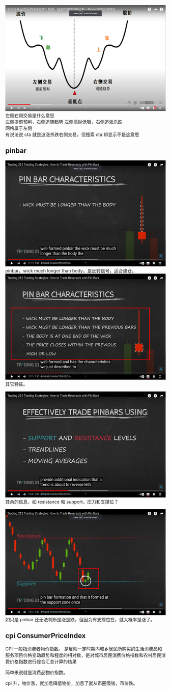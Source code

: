<img src='./img/2022-12-20-16-48-24.png' height=333px></img>
左侧右侧交易是什么意思  
左侧提前预判，右侧追随趋势
左侧高抛低吸，右侧追涨杀跌  
网格属于左侧  
有说法说 cta 就是追涨杀跌右侧交易，但搜索 cta 却显示不是这意思

## pinbar

<img src='./img/2022-12-29-10-23-30.png' height=333px></img>  
pinbar，wick much longer than body，是反转信号，适合建仓。
<img src='./img/2022-12-29-10-25-13.png' height=333px></img>  
其它特征。

<img src='./img/2022-12-29-10-28-30.png' height=333px></img>  
其余的信息，如 resistance 和 support，压力和支撑位？

<img src='./img/2022-12-29-10-54-09.png' height=333px></img>  
如只是 pinbar 还无法判断是涨是跌，但因为有支撑位在，就大概率是涨了。

## cpi ConsumerPriceIndex

CPI 一般指消费者物价指数。 是反映一定时期内城乡居民所购买的生活消费品和服务项目价格变动趋势和程度的相对数，是对城市居民消费价格指数和农村居民消费价格指数进行综合汇总计算的结果

简单来说就是消费品物价指数。

cpi 升，物价涨，就加息降低物价，加息了就从币圈吸钱，币价跌。
